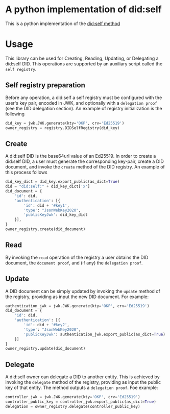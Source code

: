 # A python implementation of did:self
This is a python implementation of the [did:self method](https://github.com/mmlab-aueb/did-self)

# Usage
This library can be used for Creating, Reading, Updating, or Delegating a 
did:self DID. This operations are supported by an auxiliary script called the
`self registry`.

## Self registry preparation
Before any operation, a did:self a self registry must be configured with the
user's key pair, encoded in JWK, and optionally with a `delegation proof` (see
the DID delegation section). An example of registry initialization is the following

```python
did_key = jwk.JWK.generate(kty='OKP', crv='Ed25519')
owner_registry = registry.DIDSelfRegistry(did_key)
```

## Create
A did:self DID is the base64url value of an Ed25519. In order to create a did:self
DID, a user must generate the corresponding key-pair, create a DID document, and
invoke the `create` method of the DID registry. An example of this process follows

```python
did_key_dict = did_key.export_public(as_dict=True)
did = "did:self:" + did_key_dict['x']
did_document = {
    'id': did,
    'authentication': [{
        'id': did + '#key1',
        'type': "JsonWebKey2020",
        'publicKeyJwk': did_key_dict
    }],  
}
owner_registry.create(did_document)
```
## Read
By invoking the `read` operation of the registry a user obtains the DID document, 
the `document proof`, and (if any) the `delegation proof`.

## Update
A DID document can be simply updated by invoking the `update` method of the
registry, providing as input the new DID document. For example:

```python
authentication_jwk = jwk.JWK.generate(kty='OKP', crv='Ed25519')
did_document = {
    'id': did,
    'authentication': [{
        'id': did + '#key2',
        'type': "JsonWebKey2020",
        'publicKeyJwk': authentication_jwk.export_public(as_dict=True)
    }]
}
owner_registry.update(did_document)
```
## Delegate
A did:self owner can delegate a DID to another entity. This is achieved by
invoking the `delegate` method of the registry, providing as input the public
key of that entity. The method outputs a `delegation proof`. Foe example:

```python
controller_jwk = jwk.JWK.generate(kty='OKP', crv='Ed25519')
controller_public_key = controller_jwk.export_public(as_dict=True)
delegation = owner_registry.delegate(controller_public_key)
```